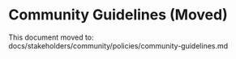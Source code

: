 # Community Guidelines (Moved)

This document moved to: docs/stakeholders/community/policies/community-guidelines.md
